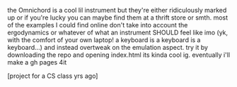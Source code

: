 the Omnichord is a cool lil instrument but they're either ridiculously marked up or if you're lucky you can maybe find them at a thrift store or smth.
most of the examples I could find online don't take into account the ergodynamics or whatever of what an instrument SHOULD feel like imo (yk, with the comfort of your own laptop! a keyboard is a keyboard is a keyboard...) and instead overtweak on the emulation aspect.
try it by downloading the repo and opening index.html its kinda cool ig. eventually i'll make a gh pages 4it

[project for a CS class yrs ago]
